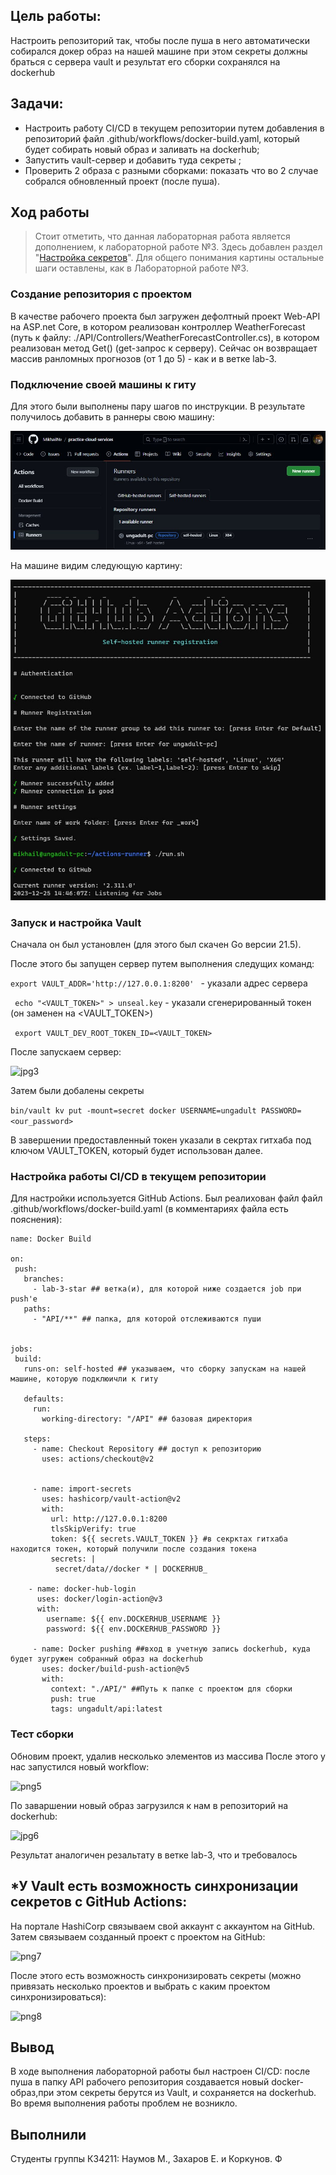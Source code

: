 ## Цель работы:
Настроить репозиторий так, чтобы после пуша в него автоматически собирался докер образ на нашей машине при этом секреты должны браться с сервера vault и результат его сборки сохранялся на dockerhub

## Задачи:
* Настроить работу CI/CD в текущем репозитории путем добавления в репозиторий файл .github/workflows/docker-build.yaml, который будет собирать новый образ и заливать на dockerhub;
* Запустить vault-сервер и добавить туда секреты ;
* Проверить 2 образа с разными сборками: показать что во 2 случае собрался обновленный проект (после пуша).

## Ход работы

 > Стоит отметить, что данная лабораторная работа является дополнением, к лабораторной работе №3. Здесь добавлен раздел "[Настройка секретов](#настройка-секретов)". Для общего понимания картины остальные шаги оставлены, как в Лабораторной работе №3.

### Создание репозитория с проектом

 В качестве рабочего проекта был загружен дефолтный проект Web-API на ASP.net Core, в котором реализован контроллер WeatherForecast (путь к файлу: ./API/Controllers/WeatherForecastController.cs), в котором реализован метод Get() (get-запрос к серверу). Сейчас он возвращает массив ранломных прогнозов (от 1 до 5) - как и в ветке lab-3.
 
### Подключение своей машины к гиту
Для этого были выполнены пару шагов по инструкции. В результате получилось добавить в раннеры свою машину:

![jpg1](./images/1.jpg)

На машине видим следующую картину:

![jpg2](./images/2.jpg)

### Запуск и настройка Vault
Сначала он был установлен (для этого был скачен Go версии 21.5).

После этого бы запущен сервер путем выполнения следущих команд:


 ```export VAULT_ADDR='http://127.0.0.1:8200' ``` - указали адрес сервера
 
 ``` echo "<VAULT_TOKEN>" > unseal.key``` - указали сгенерированный токен (он заменен на <VAULT_TOKEN>)
 
 ``` export VAULT_DEV_ROOT_TOKEN_ID=<VAULT_TOKEN>```

После запускаем сервер:

![jpg3](./images/3.jpg)

Затем были добалены секреты

```bin/vault kv put -mount=secret docker USERNAME=ungadult PASSWORD=<our_password>```

В завершении предоставленный токен указали в секртах гитхаба под ключом VAULT_TOKEN, который будет использован далее.


### Настройка работы CI/CD в текущем репозитории

 Для настройки используется GitHub Actions. Был реалихован файл файл .github/workflows/docker-build.yaml (в комментариях файла есть пояснения):
  ```
 name: Docker Build

 on:
   push:
     branches:
       - lab-3-star ## ветка(и), для которой ниже создается job при push'e
     paths:
       - "API/**" ## папка, для которой отслеживаются пуши
 
       
 jobs:
   build:
     runs-on: self-hosted ## указываем, что сборку запускам на нашей машине, которую подклюичли к гиту
 
     defaults:
       run:
         working-directory: "/API" ## базовая директория
 
     steps:
       - name: Checkout Repository ## доступ к репозиторию
         uses: actions/checkout@v2


       - name: import-secrets
         uses: hashicorp/vault-action@v2
         with:
           url: http://127.0.0.1:8200
           tlsSkipVerify: true
           token: ${{ secrets.VAULT_TOKEN }} #в секрктах гитхаба находится токен, который получили после создания токена
           secrets: |
            secret/data//docker * | DOCKERHUB_

      - name: docker-hub-login
        uses: docker/login-action@v3
        with:
          username: ${{ env.DOCKERHUB_USERNAME }}
          password: ${{ env.DOCKERHUB_PASSWORD }}
     
       - name: Docker pushing ##вход в учетную запись dockerhub, куда будет зугружен собранный образ на dockerhub
         uses: docker/build-push-action@v5
         with:
           context: "./API/" ##Путь к папке с проектом для сборки
           push: true
           tags: ungadult/api:latest
  ```

### Тест сборки
Обновим проект, удалив несколько элементов из массива
После этого у нас запустился новый workflow:

![png5](./images/5.png)

По заваршении новый образ загрузился к нам в репозиторий на dockerhub:

![jpg6](./images/6.jpg)

Результат аналогичен резальтату в ветке lab-3, что и требовалось

## *У Vault есть возможность синхронизации секретов с GitHub Actions:
На портале HashiCorp связываем свой аккаунт с аккаунтом на GitHub. Затем связываем созданный проект с проектом на GitHub:

![png7](./images/7.png)

После этого есть возможность синхронизировать секреты (можно привязать несколько проектов и выбрать с каким проектом синхронизироваться):

![png8](./images/8.png)


## Вывод
В ходе выполнения лабораторной работы был настроен CI/CD: после пуша в папку API рабочего репозитория создавается новый docker-образ,при этом секреты берутся из Vault, и сохраняется на dockerhub. Во время выполнения работы проблем не возникло.
## Выполнили
Студенты группы К34211: Наумов М., Захаров Е. и Коркунов. Ф
